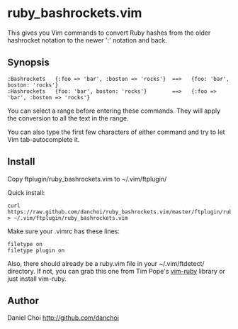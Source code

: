 # ruby_bashrockets.vim

This gives you Vim commands to convert Ruby hashes from the older hashrocket
notation to the newer ':' notation and back.

## Synopsis

    :Bashrockets   {:foo => 'bar', :boston => 'rocks'}  ==>   {foo: 'bar', boston: 'rocks'}
    :Hashrockets   {foo: 'bar', boston: 'rocks'}        ==>   {:foo => 'bar', :boston => 'rocks'}

You can select a range before entering these commands. They will apply the 
conversion to all the text in the range.

You can also type the first few characters of either command and try to let 
Vim tab-autocomplete it.

## Install

Copy ftplugin/ruby_bashrockets.vim to ~/.vim/ftplugin/

Quick install:

    curl https://raw.github.com/danchoi/ruby_bashrockets.vim/master/ftplugin/ruby_bashrockets.vim > ~/.vim/ftplugin/ruby_bashrockets.vim

Make sure your .vimrc has these lines:

    filetype on
    filetype plugin on

Also, there should already be a ruby.vim file in your ~/.vim/ftdetect/
directory. If not, you can grab this one from Tim Pope's [vim-ruby][vim-ruby]
library or just install vim-ruby.

[vim-ruby]:https://github.com/vim-ruby/vim-ruby/tree/master/ftdetect

## Author

Daniel Choi http://github.com/danchoi
